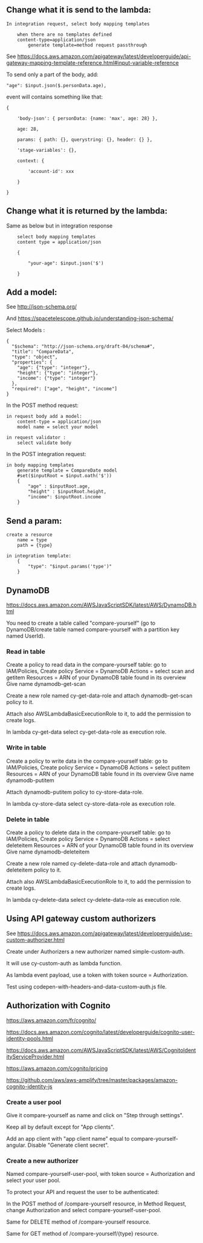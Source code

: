 ## Change what it is send to the lambda:

    In integration request, select body mapping templates

        when there are no templates defined
        content-type=application/json
            generate template=method request passthrough

See https://docs.aws.amazon.com/apigateway/latest/developerguide/api-gateway-mapping-template-reference.html#input-variable-reference

To send only a part of the body, add:

    "age": $input.json($.personData.age),


event will contains something like that:

    {

        'body-json': { personData: {name: 'max', age: 28} },

        age: 28,

        params: { path: {}, querystring: {}, header: {} },

        'stage-variables': {},

        context: {

            'account-id': xxx

        }

    }

## Change what it is returned by the lambda:

  Same as below but in integration response

        select body mapping templates
        content type = application/json

        {

            "your-age": $input.json('$')

        }

## Add a model:

See http://json-schema.org/

And     https://spacetelescope.github.io/understanding-json-schema/

Select Models :

    {
      "$schema": "http://json-schema.org/draft-04/schema#",
      "title": "CompareData",
      "type": "object",
      "properties": {
        "age": {"type": "integer"},
        "height": {"type": "integer"},
        "income": {"type": "integer"}
      },
      "required": ["age", "height", "income"]
    }

In the POST method request:

    in request body add a model:
        content-type = application/json
        model name = select your model

    in request validator :
        select validate body

In the POST integration request:

    in body mapping templates
        generate template = CompareDate model
        #set($inputRoot = $input.oath('$'))
        {
            "age" : $inputRoot.age,
            "height" : $inputRoot.height,
            "income": $inputRoot.income
        }

## Send a param:

    create a resource
        name = type
        path = {type}

    in integration template:
        {
            "type": "$input.params('type')"
        }

## DynamoDB

https://docs.aws.amazon.com/AWSJavaScriptSDK/latest/AWS/DynamoDB.html

You need to create a table called "compare-yourself" (go to DynamoDB/create table named compare-yourself with a partition key named UserId).

### Read in table

Create a policy to read data in the compare-yourself table:
  go to IAM/Policies,
  Create policy
  Service = DynamoDB
  Actions = select scan and getitem
  Resources = ARN of your DynamoDB table found in its overview
  Give name dynamodb-get-scan

Create a new role named cy-get-data-role and attach dynamodb-get-scan policy to it.

Attach also AWSLambdaBasicExecutionRole to it, to add the permission to create logs.

In lambda cy-get-data select cy-get-data-role as execution role.

### Write in table

Create a policy to write data in the compare-yourself table:
  go to IAM/Policies,
  Create policy
  Service = DynamoDB
  Actions = select putitem
  Resources = ARN of your DynamoDB table found in its overview
  Give name dynamodb-putitem

Attach dynamodb-putitem policy to cy-store-data-role.

In lambda cy-store-data select cy-store-data-role as execution role.

### Delete in table

Create a policy to delete data in the compare-yourself table:
  go to IAM/Policies,
  Create policy
  Service = DynamoDB
  Actions = select deleteitem
  Resources = ARN of your DynamoDB table found in its overview
  Give name dynamodb-deleteitem

Create a new role named cy-delete-data-role and attach dynamodb-deleteitem policy to it.

Attach also AWSLambdaBasicExecutionRole to it, to add the permission to create logs.

In lambda cy-delete-data select cy-delete-data-role as execution role.

## Using API gateway custom authorizers

See https://docs.aws.amazon.com/apigateway/latest/developerguide/use-custom-authorizer.html

Create under Authorizers a new authorizer named simple-custom-auth.

It will use cy-custom-auth as lambda function.

As lambda event payload, use a token with token source = Authorization.

Test using codepen-with-headers-and-data-custom-auth.js file.

## Authorization with Cognito

https://aws.amazon.com/fr/cognito/

https://docs.aws.amazon.com/cognito/latest/developerguide/cognito-user-identity-pools.html

https://docs.aws.amazon.com/AWSJavaScriptSDK/latest/AWS/CognitoIdentityServiceProvider.html

https://aws.amazon.com/cognito/pricing

https://github.com/aws/aws-amplify/tree/master/packages/amazon-cognito-identity-js

### Create a user pool

Give it compare-yourself as name and click on "Step through settings".

Keep all by default except for "App clients".

Add an app client with "app client name" equal to compare-yourself-angular.
Disable "Generate client secret".

### Create a new authorizer

Named compare-yourself-user-pool, with token source = Authorization and select your user pool.

To protect your API and request the user to be authenticated:

In the POST method of /compare-yourself resource, in Method Request, change Authorization and select compare-yourself-user-pool.

Same for DELETE method of /compare-yourself resource.

Same for GET method of /compare-yourself/{type} resource.

